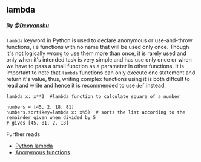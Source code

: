 ## lambda
##### By @[Devyanshu](https://github.com/Devyanshu)

```lambda``` keyword in Python is used to declare anonymous or use-and-throw functions, i.e functions with no name that will be used only once. Though it's not logically wrong to use them more than once, it is rarely used and only when it's intended task is very simple and has use only once or when we have to pass a small function as a parameter in other functions. It is important to note that ```lambda``` functions can only execute one statement and return it's value, thus, writing complex functions using it is both diffcult to read and write and hence it is recommended to use ```def``` instead.

```
lambda x: x**2  #lambda function to calculate square of a number
```

``` 
numbers = [45, 2, 18, 81] 
numbers.sort(key=lambda x: x%5)  # sorts the list according to the remainder given when divided by 5
# gives [45, 81, 2, 18]
```



Further reads
- [Python lambda](https://www.w3schools.com/python/python_lambda.asp)
- [Anonymous functions](https://en.wikipedia.org/wiki/Anonymous_function)